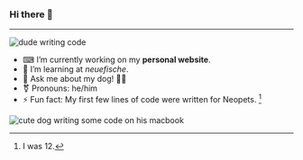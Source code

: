 ### Hi there 👋
---

![dude writing code](https://media.giphy.com/media/5ntdy5Ban1dIY/giphy.gif)


- ⌨ I’m currently working on my **personal website**.
- 🐠 I’m learning at *neuefische*.
- 💬 Ask me about my dog! 🐕‍🦺
- ⚧ Pronouns: he/him
- ⚡ Fun fact: My first few lines of code were written for Neopets. [^1]


![cute dog writing some code on his macbook](https://media.giphy.com/media/vzO0Vc8b2VBLi/giphy.gif)

[^1]: I was 12.
